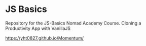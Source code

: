# JS Basics

Repository for the JS-Basics Nomad Academy Course. Cloning a Productivity App with VanillaJS


https://yht0827.github.io/Momentum/
